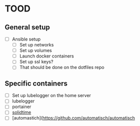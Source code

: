 # TOOD

## General setup

- [ ] Ansible setup
  - [ ] Set up networks
  - [ ] Set up volumes
  - [ ] Launch docker containers
  - [ ] Set up ssl keys?
  - [ ] That should be done on the dotfiles repo

## Specific containers

- [ ] Set up lubelogger on the home server
- [ ] lubelogger
- [ ] portainer
- [ ] [solidtime](https://github.com/solidtime-io/solidtime)
- [ ] [automastich](https://github.com/automatisch/automatisch
